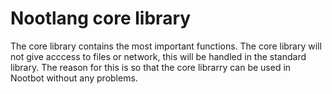 # Nootlang core library

The core library contains the most important functions.
The core library will not give acccess to files or network, this will be
handled in the standard library. The reason for this is so that the
core librarry can be used in Nootbot without any problems.
